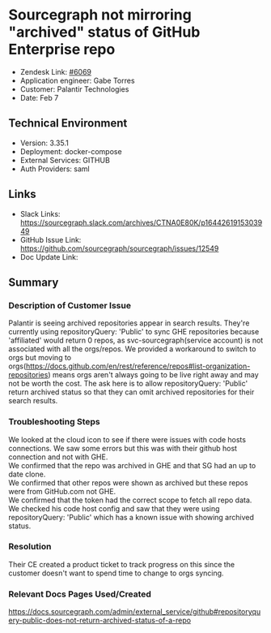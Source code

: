
# Sourcegraph not mirroring "archived" status of GitHub Enterprise repo <!-- Ticket Title  Hint: include keywords to make it searchable -->

- Zendesk Link: [#6069](https://sourcegraph.zendesk.com/agent/tickets/6069)
- Application engineer: Gabe Torres
- Customer: Palantir Technologies <!-- Redact if this contains personally identifying information -->
- Date: Feb 7

<!-- Data populated from integration, speak to Ben Gordon or Michael Bali if not working -->
<!-- During Internal team trial, fill missing data manually (we are waiting for all data to sync) -->

## Technical Environment
- Version: 3.35.1​
- Deployment: docker-compose
- External Services: GITHUB
- Auth Providers: saml


## Links
<!-- Data for application engineer manual entry -->
- Slack Links: https://sourcegraph.slack.com/archives/CTNA0E80K/p1644261915303949 
- GitHub Issue Link: https://github.com/sourcegraph/sourcegraph/issues/12549 
- Doc Update Link:

## Summary
### Description of Customer Issue
Palantir is seeing archived repositories appear in search results. They're currently using repositoryQuery: 'Public' to sync GHE repositories because 'affiliated' would return 0 repos, as svc-sourcegraph(service account) is not associated with all the orgs/repos. We provided a workaround to switch to orgs but moving to orgs(https://docs.github.com/en/rest/reference/repos#list-organization-repositories) means orgs aren't always going to be live right away and may not be worth the cost. The ask here is to allow repositoryQuery: 'Public' return archived status so that they can omit archived repositories for their search results. 

### Troubleshooting Steps
We looked at the cloud icon to see if there were issues with code hosts connections. We saw some errors but this was with their github host connection and not with GHE.  
We confirmed that the repo was archived in GHE and that SG had an up to date clone.  
We confirmed that other repos were shown as archived but these repos were from GitHub.com not GHE.  
We confirmed that the token had the correct scope to fetch all repo data.  
We checked his code host config and saw that they were using repositoryQuery: 'Public' which has a known issue with showing archived status.  

### Resolution
Their CE created a product ticket to track progress on this since the customer doesn't want to spend time to change to orgs syncing.

### Relevant Docs Pages Used/Created
https://docs.sourcegraph.com/admin/external_service/github#repositoryquery-public-does-not-return-archived-status-of-a-repo 


<!-- Once complete, upload a copy to https://github.com/sourcegraph/support-tools-internal/tree/main/resolved-tickets as a .md file -->
<!-- Name the file 6069.md -->
